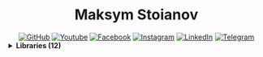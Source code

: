 <h1 align="center">Maksym Stoianov</h1>


<!-- Section: Social -->
<div id="badges" align="center">
  <a href="https://github.com/MaksymStoianov" target="_blank"><img src="https://img.shields.io/github/followers/MaksymStoianov?style=flat&label=GitHub" alt="GitHub"></a>
  <a href="https://youtube.com/@MaksymStoianov" target="_blank"><img src="https://img.shields.io/youtube/channel/subscribers/UCB49p5DaPxbqP5no0EmMwOA?style=flat&label=YouTube" alt="Youtube"></a>
  <a href="https://facebook.com/MaksymStoianov" target="_blank"><img src="https://img.shields.io/badge/Facebook-gray?style=flat" alt="Facebook"></a>
  <a href="https://instagram.com/MaksymStoianov" target="_blank"><img src="https://img.shields.io/badge/Instagram-gray?style=flat" alt="Instagram"></a>
  <a href="https://linkedin.com/in/MaksymStoianov" target="_blank"><img src="https://img.shields.io/badge/LinkedIn-gray?style=flat" alt="LinkedIn"></a>
  <a href="https://t.me/MaksymStoianov" target="_blank"><img src="https://img.shields.io/badge/Telegram-gray?style=flat" alt="Telegram"></a>
</div>



<!-- Section: Libraries -->
<details>
  <summary><b>Libraries (12)</b></summary>
  
  <table width="100%">
    <thead>
      <tr>
        <th>
          <img width="150" height="1">
          <p><small>Name</small></p>
        </th>
        <th>
          <img width="75" height="1">
          <p><small>Version</small></p>
        </th>
        <th>
          <p><small>Tags</small></p>
        </th>
        <th>
          <p><small>Languages</small></p>
        </th>
        <th>
          <p><small>Description</small></p>
        </th>
      </tr>
    </thead>
    <tbody>
      <tr>
        <td><a href="//github.com/MaksymStoianov/Cron">Cron</a></td>
        <td style="text-align:center;">1.0.0</td>
        <td><a href="//github.com/topics/google-apps-script">#GoogleAppsScript</a></td>
        <td><a href="//github.com/search?q=language%3AJavaScript">JavaScript</a></td>
        <td></td>
      </tr>
      <tr>
        <td><a href="//github.com/MaksymStoianov/EventEmitter">EventEmitter</a></td>
        <td style="text-align:center;">2.0.2</td>
        <td><a href="//github.com/topics/google-apps-script">#GoogleAppsScript</a> #EventEmitter</td>
        <td><a href="//github.com/search?q=language%3AJavaScript">JavaScript</a></td>
        <td></td>
      </tr>
      <tr>
        <td><a href="//github.com/MaksymStoianov/I18nService">I18nService</a></td>
        <td style="text-align:center;">1.1.2</td>
        <td style="text-align:center;"><a href="//github.com/topics/google-apps-script">#GoogleAppsScript</a></td>
        <td><a href="//github.com/search?q=language%3AJavaScript">JavaScript</a></td>
        <td></td>
      </tr>
      <tr>
        <td><a href="//github.com/MaksymStoianov/SettingsService">SettingsService</a></td>
        <td style="text-align:center;"></td>
        <td><a href="//github.com/topics/google-apps-script">#GoogleAppsScript</a></td>
        <td><a href="//github.com/search?q=language%3AJavaScript">JavaScript</a></td>
        <td></td>
      </tr>
      <tr>
        <td><a href="//github.com/MaksymStoianov/Sheet">Sheet</a></td>
        <td style="text-align:center;"></td>
        <td><a href="//github.com/topics/google-apps-script">#GoogleAppsScript</a></td>
        <td><a href="//github.com/search?q=language%3AJavaScript">JavaScript</a></td>
        <td></td>
      </tr>
      <tr>
        <td><a href="//github.com/MaksymStoianov/SheetLog">SheetLog</a></td>
        <td style="text-align:center;"></td>
        <td><a href="//github.com/topics/google-apps-script">#GoogleAppsScript</a></td>
        <td><a href="//github.com/search?q=language%3AJavaScript">JavaScript</a></td>
        <td></td>
      </tr>
      <tr>
        <td><a href="//github.com/MaksymStoianov/SheetSchema">SheetSchema</a></td>
        <td style="text-align:center;"></td>
        <td><a href="//github.com/topics/google-apps-script">#GoogleAppsScript</a></td>
        <td><a href="//github.com/search?q=language%3AJavaScript">JavaScript</a></td>
        <td></td>
      </tr>
      <tr>
        <td><a href="//github.com/MaksymStoianov/SuperCache">SuperCache</a></td>
        <td style="text-align:center;"></td>
        <td><a href="//github.com/topics/google-apps-script">#GoogleAppsScript</a></td>
        <td><a href="//github.com/search?q=language%3AJavaScript">JavaScript</a></td>
        <td></td>
      </tr>
      <tr>
        <td><a href="//github.com/MaksymStoianov/SuperProperties">SuperProperties</a></td>
        <td style="text-align:center;"></td>
        <td><a href="//github.com/topics/google-apps-script">#GoogleAppsScript</a></td>
        <td><a href="//github.com/search?q=language%3AJavaScript">JavaScript</a></td>
        <td></td>
      </tr>
      <tr>
        <td><a href="//github.com/MaksymStoianov/TelegramApp">TelegramApp</a></td>
        <td style="text-align:center;"></td>
        <td><a href="//github.com/topics/google-apps-script">#GoogleAppsScript</a></td>
        <td><a href="//github.com/search?q=language%3AJavaScript">JavaScript</a></td>
        <td></td>
      </tr>
      <tr>
        <td><a href="//github.com/MaksymStoianov/UrlService">UrlService</a></td>
        <td style="text-align:center;"></td>
        <td><a href="//github.com/topics/google-apps-script">#GoogleAppsScript</a></td>
        <td><a href="//github.com/search?q=language%3AJavaScript">JavaScript</a></td>
        <td></td>
      </tr>
      <tr>
        <td><a href="//github.com/MaksymStoianov/Utils">Utils</a></td>
        <td style="text-align:center;"></td>
        <td><a href="//github.com/topics/google-apps-script">#GoogleAppsScript</a></td>
        <td><a href="//github.com/search?q=language%3AJavaScript">JavaScript</a></td>
        <td></td>
      </tr>
    </tbody>
  </table>
</details>
